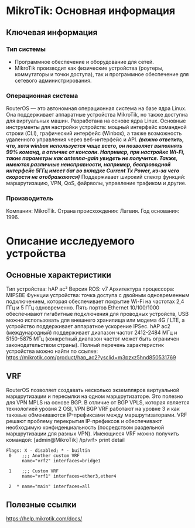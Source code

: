 # MikroTik: Основная информация

## Ключевая информация
### Тип системы
* Программное обеспечение и оборудование для сетей.
* MikroTik производит как физические устройства (роутеры, коммутаторы и точки доступа), так и программное обеспечение для сетевого администрирования.
### Операционная система
RouterOS — это автономная операционная система на базе ядра Linux. Она поддерживает аппаратные устройства MikroTik, но также доступна для виртуальных машин.
  Разработана на основе ядра Linux.
  Основные инструменты для настройки устройств: мощный интерфейс командной строки (CLI), графический интерфейс (Winbox), а также возможность удаленного управления через веб-интерфейс и API. 
  ***(важно ответить, что, хотя winbox используется чаще всего, он позволяет выполнять 99% команд, в отличие от консоли. Например, при настройке Wi-Fi, такие параметры как antenna-gain увидеть не получится. Также, имеются различные неисправности, например, беспроводной интерфейс 5ГГц имеет баг во вкладке Current Tx Power, из-за чего скорости не отображаются)***
  Поддерживает широкий спектр функций: маршрутизацию, VPN, QoS, файрволы, управление трафиком и другие.
### Производитель
Компания: MikroTik.
Страна происхождения: Латвия.
Год основания: 1996.

# Описание исследуемого устройства

## Основные характеристики
Тип устройства:  hAP ac² 
Версия ROS: v7
Архитектура процессора: MIPSBE
Функции устройства: точка доступа с двойным одновременным подключением, которая обеспечивает покрытие Wi-Fi на частотах 2,4 ГГц и 5 ГГц одновременно. Пять портов Ethernet 10/100/1000 обеспечивают гигабитные подключения для проводных устройств, USB можно использовать для внешнего хранилища или модема 4G / LTE, а устройство поддерживает аппаратное ускорение IPSec.
hAP ac2 (международный) поддерживает диапазон частот 2412-2484 МГц и 5150-5875 МГц (конкретный диапазон частот может быть ограничен законодательством страны).
Полный перечень характеристик устройства можно найти по ссылке:
https://mikrotik.com/product/hap_ac2?ysclid=m3pzxz5hnd850531769

## VRF
RouterOS позволяет создавать несколько экземпляров виртуальной маршрутизации и пересылки на одном маршрутизаторе. Это полезно для VPN MPLS на основе BGP. В отличие от BGP VPLS, которая является технологией уровня 2 OSI, VPN BGP VRF работают на уровне 3 и как таковые обмениваются IP-префиксами между маршрутизаторами. VRF решают проблему перекрытия IP-префиксов и обеспечивают необходимую конфиденциальность (посредством раздельной маршрутизации для разных VPN).
Имеющиеся VRF можно получить командой:
[admin@MikroTik] /ip/vrf> print detail
```
Flags: X - disabled; * - builtin 
 0    ;;; Another custom VRF
      name="vrf2" interfaces=bridge1 

 1    ;;; Custom VRF
      name="vrf1" interfaces=ether3,ether4 

 2  * name="main" interfaces=all
```

## Полезные ссылки
https://help.mikrotik.com/docs/
